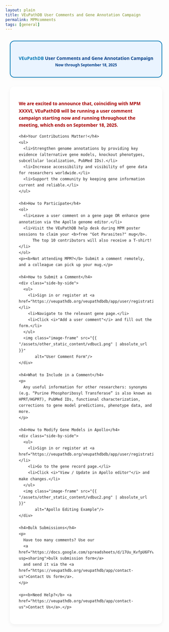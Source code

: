 ```yaml
---
layout: plain
title: VEuPathDB User Comments and Gene Annotation Campaign
permalink: MPMcomments
tags: [general]
---
```

<style>
  /* Scope ONLY typography so we don’t override global site header */
  .static-content {
    font-family: system-ui, -apple-system, sans-serif;
    line-height: 1.6;
    color: #222;
    max-width: 900px;
    margin: 2em auto;
    padding: 0 1em;
  }

  .static-content h1,
  .static-content h2,
  .static-content h3,
  .static-content h4 {
    font-weight: 600;
    color: #023e8a;
    margin-top: 1.5em;
    margin-bottom: 0.5em;
  }

  .static-content p {
    margin: 1em 0;
  }

  .static-content a {
    color: #0077b6;
    text-decoration: none;
  }

  .static-content a:hover,
  .static-content a:focus {
    text-decoration: underline;
  }

  /* Boxed title */
  .static-content .centered-title {
    border: 2px solid #0077b6;
    border-radius: 1em;
    text-align: center;
    background: #eaf4ff;
    padding: 1.5em;
    margin-bottom: 2em;
    box-shadow: 0 4px 8px rgba(0,0,0,0.05);
  }

  .static-content .workshop {
    background: #fff;
    padding: 2em;
    border-radius: 1em;
    box-shadow: 0 4px 12px rgba(0,0,0,0.05);
  }

  /* Lists */
  .static-content ul,
  .static-content ol {
    margin-left: 1.5em;
    padding-left: 0.5em;
  }

  .static-content li {
    margin: 0.5em 0;
  }

  /* Highlighted Paragraph */
  .static-content .highlight {
    color: #a60000;
    font-weight: 600;
  }

  /* Images */
  .static-content .image-frame {
    border: 2px solid #ddd;
    border-radius: 0.5em;
    padding: 6px;
    background: #fff;
    display: block;
    max-width: 100%;
    height: auto;
  }

  /* Flex side-by-side layout */
  .static-content .side-by-side {
    display: flex;
    align-items: flex-start;
    gap: 2em;
    margin: 1.5em 0;
  }

  .static-content .side-by-side ul {
    flex: 1;
    margin: 0;
  }

  .static-content .side-by-side img {
    max-width: 250px;
    flex-shrink: 0;
  }

  /* Responsive stacking */
  @media (max-width: 700px) {
    .static-content .side-by-side {
      flex-direction: column;
    }
    .static-content .side-by-side img {
      max-width: 100%;
      margin: 1em auto;
    }
  }
</style>

<div class="static-content">
  <div class="centered-title">     
    <h4>
      <a href="https://veupathdb.org">VEuPathDB</a> User Comments and Gene Annotation Campaign  
      <br><small>Now through September 18, 2025</small>
    </h4>
  </div>

  <div class="workshop">
    <p class="highlight">
      We are excited to announce that, coinciding with MPM XXXVI, VEuPathDB will be running a user comment campaign starting now and running throughout the meeting, which ends on September 18, 2025.
    </p>
    
    <h4>Your Contributions Matter!</h4>
    <ul>
      <li>Strengthen genome annotations by providing key evidence (alternative gene models, knockout phenotypes, subcellular localization, PubMed IDs).</li>
      <li>Increase accessibility and visibility of gene data for researchers worldwide.</li>
      <li>Support the community by keeping gene information current and reliable.</li>
    </ul>

    <h4>How to Participate</h4>
    <ol>
      <li>Leave a user comment on a gene page OR enhance gene annotation via the Apollo genome editor.</li>
      <li>Visit the VEuPathDB help desk during MPM poster sessions to claim your <b>free "Got Parasites?" mug</b>.  
          The top 10 contributors will also receive a T-shirt!</li>
    </ol>
    <p><b>Not attending MPM?</b> Submit a comment remotely, and a colleague can pick up your mug.</p>

    <h4>How to Submit a Comment</h4>
    <div class="side-by-side">
      <ul>
        <li>Sign in or register at <a href="https://veupathdb.org/veupathdbdb/app/user/registration">VEuPathDB.org</a>.</li>
        <li>Navigate to the relevant gene page.</li>
        <li>Click <i>"Add a user comment"</i> and fill out the form.</li>
      </ul>
      <img class="image-frame" src="{{ "/assets/other_static_content/vdbuc1.png" | absolute_url }}" 
           alt="User Comment Form"/>
    </div>

    <h4>What to Include in a Comment</h4>
    <p>
      Any useful information for other researchers: synonyms (e.g. “Purine Phosphoribosyl Transferase” is also known as HPRT/HGPRT), PubMed IDs, functional characterization, corrections to gene model predictions, phenotype data, and more.
    </p>

    <h4>How to Modify Gene Models in Apollo</h4>
    <div class="side-by-side">
      <ul>
        <li>Sign in or register at <a href="https://veupathdb.org/veupathdbdb/app/user/registration">VEuPathDB.org</a>.</li>
        <li>Go to the gene record page.</li>
        <li>Click <i>"View / Update in Apollo editor"</i> and make changes.</li>
      </ul>
      <img class="image-frame" src="{{ "/assets/other_static_content/vdbuc2.png" | absolute_url }}" 
           alt="Apollo Editing Example"/>
    </div>
  
    <h4>Bulk Submissions</h4>
    <p>
      Have too many comments? Use our 
      <a href="https://docs.google.com/spreadsheets/d/17Uu_KvfpU6FYvL0ftA7zSt1fK7OinDRZp6Dng_RPH7Y/edit?usp=sharing">bulk submission form</a>  
      and send it via the <a href="https://veupathdb.org/veupathdb/app/contact-us">Contact Us form</a>.
    </p>
    
    <p><b>Need Help?</b> <a href="https://veupathdb.org/veupathdb/app/contact-us">Contact Us</a>.</p>
  </div>
</div>
